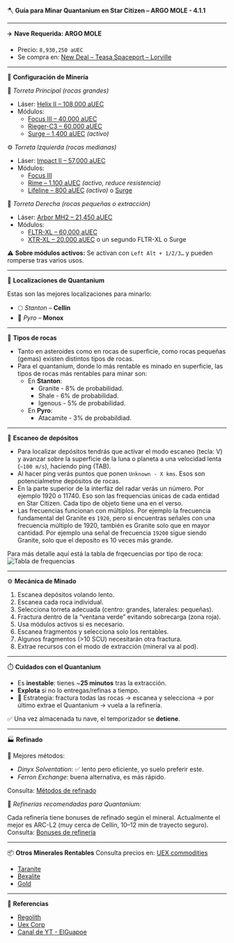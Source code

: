 
🪓 **Guía para Minar Quantanium en Star Citizen – ARGO MOLE - 4.1.1**

---

✈️ **Nave Requerida: ARGO MOLE**
- Precio: `8,930,250 aUEC`
- Se compra en: [New Deal – Teasa Spaceport – Lorville](https://uexcorp.space/vehicles/home/list/in_game_sell/id_vehicle/122/)

---

🔧 **Configuración de Minería**

🧪 *Torreta Principal (rocas grandes)*
- Láser: [Helix II – 108,000 aUEC](https://uexcorp.space/items/info?name=helix-ii-mining-laser)
- Módulos:
  - [Focus III – 40,000 aUEC](https://uexcorp.space/items/info?name=focus-iii-module)
  - [Rieger-C3 – 60,000 aUEC](https://uexcorp.space/items/info?name=rieger-c3-module)
  - [Surge – 1,400 aUEC](https://uexcorp.space/items/info?name=surge-module) *(activo)*

⚙️ *Torreta Izquierda (rocas medianas)*
- Láser: [Impact II – 57,000 aUEC](https://uexcorp.space/items/info?name=impact-ii-mining-laser)
- Módulos:
  - [Focus III](https://uexcorp.space/items/info?name=focus-iii-module)
  - [Rime – 1,100 aUEC](https://uexcorp.space/items/info?name=rime-module) *(activo, reduce resistencia)*
  - [Lifeline – 800 aUEC](https://uexcorp.space/items/info?name=lifeline-module) *(activo)* o [Surge](https://uexcorp.space/items/info?name=surge-module)

🔩 *Torreta Derecha (rocas pequeñas o extracción)*
- Láser: [Arbor MH2 – 21,450 aUEC](https://uexcorp.space/items/info?name=arbor-mh2-mining-laser)
- Módulos:
  - [FLTR-XL – 60,000 aUEC](https://uexcorp.space/items/info?name=fltr-xl-module)
  - [XTR-XL – 20,000 aUEC](https://uexcorp.space/items/info?name=xtr-xl-module) o un segundo FLTR-XL o Surge

⚠️ **Sobre módulos activos:** Se activan con `Left Alt + 1/2/3…` y pueden romperse tras varios usos.

---

📍 **Localizaciones de Quantanium**

Estas son las mejores localizaciones para minarlo:
- 🌕 *Stanton* – **Cellin**
- 🌋 *Pyro* – **Monox**

---

🗿 **Tipos de rocas**

- Tanto en asteroides como en rocas de superficie, como rocas pequeñas (gemas) existen distintos tipos de rocas.
- Para el quantanium, donde lo más rentable es minado en superficie, las tipos de rocas más rentables para minar son:
  - En **Stanton**:
    - Granite - 8% de probabilidad.
    - Shale - 6% de probabilidad.
    - Igenous - 5% de probabilidad.
  - En **Pyro**: 
    - Atacamite - 3% de probabildiad.
---

📡 **Escaneo de depósitos**

- Para localizar depósitos tendrás que activar el modo escaneo (tecla: V) y avanzar sobre la superficie de la luna o planeta a una velocidad lenta (`~100 m/s`), haciendo ping (TAB).
- Al hacer ping verás puntos que ponen `Unknown - X kms`. Esos son potencialmetne depósitos de rocas.
- En la parte superior de la interfáz del radar verás un número. Por ejemplo 1920 o 11740. Eso son las frequencias únicas de cada entidad en Star Citizen. Cada tipo de objeto tiene una en el verso.
- Las frecuencias funcionan con múltiplos. Por ejemplo la frecuencia fundamental del Granite es `1920`, pero si encuentras señales con una frecuencia múltiplo de 1920, también es Granite solo que en mayor cantidad. Por ejemplo una señal de frecuencia `19200` sigue siendo Granite, solo que el deposito es 10 veces más grande.

Para más detalle aquí está la tabla de frqecuencias por tipo de roca:
![Tabla de frequencias](https://i.imgur.com/0xHrW63.png)

---

⚙️ **Mecánica de Minado**

1. Escanea depósitos volando lento.
2. Escanea cada roca individual.
3. Selecciona torreta adecuada (centro: grandes, laterales: pequeñas).
4. Fractura dentro de la “ventana verde” evitando sobrecarga (zona roja).
5. Usa módulos activos si es necesario.
6. Escanea fragmentos y selecciona solo los rentables.
7. Algunos fragmentos (>10 SCU) necesitarán otra fractura.
8. Extrae recursos con el modo de extracción (mineral va al pod).

---

⏱️ **Cuidados con el Quantanium**

- Es **inestable**: tienes ~**25 minutos** tras la extracción.
- **Explota** si no lo entregas/refinas a tiempo.
- 🚀 Estrategia: fractura todas las rocas → escanea y selecciona → por último extrae el Quantanium → vuela a la refinería.

✅ Una vez almacenada tu nave, el temporizador se **detiene**.

---

🏭 **Refinado**

💎 Mejores métodos:
- *Dinyx Solventation*: ✅ lento pero eficiente, yo suelo preferir este.
- *Ferron Exchange*: buena alternativa, es más rápido.

Consulta: [Métodos de refinado](https://regolith.rocks/tables/ore)

📍 *Refinerías recomendadas para Quantanium:*

Cada refinería tiene bonuses de refinado según el mineral. Actualmente el mejor es ARC-L2 (muy cerca de Cellin, 10–12 min de trayecto seguro).
Consulta: [Bonuses de refinería](https://regolith.rocks/tables/refinery)

---

📦 **Otros Minerales Rentables**
Consulta precios en: [UEX commodities](https://uexcorp.space/commodities)

- [Taranite](https://uexcorp.space/commodities/info/name/taranite/)
- [Bexalite](https://uexcorp.space/commodities/info/name/bexalite/)
- [Gold](https://uexcorp.space/commodities/info/name/gold/)

---

🧠 **Referencias**
- [Regolith](https://regolith.rocks/)
- [Uex Corp](https://uexcorp.space/)
- [Canal de YT - ElGuapoe](https://www.youtube.com/@Elguapoe)

